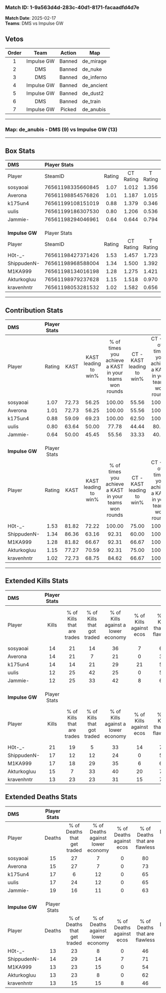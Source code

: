 ### Match ID: 1-9a563d4d-283c-40d1-8171-facaadfd4d7e  
**Match Date**: 2025-02-17  
**Teams**: DMS vs Impulse GW  

## Vetos  

| Order | Team | Action | Map |
| :---: | :--: | :----: | --- |
| 1 | Impulse GW | Banned | de_mirage |
| 2 | DMS | Banned | de_nuke |
| 3 | DMS | Banned | de_inferno |
| 4 | Impulse GW | Banned | de_ancient |
| 5 | Impulse GW | Banned | de_dust2 |
| 6 | DMS | Banned | de_train |
| 7 | Impulse GW | Picked | de_anubis |

---  

### **Map**: de_anubis - DMS (9) vs Impulse GW (13)  
---  

## Box Stats  

| **DMS**        | Player Stats      |        |           |          |       |       |       |         |        |      |     |
| :- | :- | :-: | :-: | :-: | :-: | :-: | :-: | :-: | :-: | :-: | :-: |
| Player         | SteamID           | Rating | CT Rating | T Rating | KAST  |  ADR  | Kills | Assists | Deaths | K/D  | HS% |
| sosyaoai       | 76561198335660845 |  1.07  |   1.012   |  1.356   | 72.73 | 81.0  |  14   |    7    |   15   | 0.93 | 57  |
| Averona        | 76561198854576826 |  1.01  |   1.187   |  1.015   | 72.73 | 70.9  |  14   |    1    |   15   | 0.93 | 57  |
| k175un4        | 76561199108151019 |  0.88  |   1.379   |  0.346   | 59.09 | 76.5  |  14   |    2    |   17   | 0.82 | 50  |
| uulis          | 76561199186307530 |  0.80  |   1.206   |  0.536   | 63.64 | 62.1  |  12   |    4    |   17   | 0.71 | 41  |
| Jammie-        | 76561198294046961 |  0.64  |   0.644   |  0.794   | 50.00 | 57.5  |  12   |    4    |   19   | 0.63 | 75  |
|                |                   |        |           |          |       |       |       |         |        |      |     |
|                |                   |        |           |          |       |       |       |         |        |      |     |
|                |                   |        |           |          |       |       |       |         |        |      |     |
| **Impulse GW** | Player Stats      |        |           |          |       |       |       |         |        |      |     |
| Player         | SteamID           | Rating | CT Rating | T Rating | KAST  |  ADR  | Kills | Assists | Deaths | K/D  | HS% |
| H0t-_-         | 76561198427371426 |  1.53  |   1.457   |  1.723   | 81.82 | 102.9 |  21   |    7    |   13   | 1.62 | 33  |
| ShippudenN-    | 76561198968588004 |  1.34  |   1.500   |  1.392   | 86.36 | 92.0  |  17   |    5    |   14   | 1.21 | 58  |
| M1KA999        | 76561198134016198 |  1.28  |   1.275   |  1.421   | 81.82 | 78.5  |  17   |    4    |   13   | 1.31 | 58  |
| Akturkogluu    | 76561198979237628 |  1.15  |   1.518   |  0.970   | 77.27 | 71.1  |  15   |    4    |   13   | 1.15 | 46  |
| kravenhntr     | 76561198053281532 |  1.02  |   1.582   |  0.656   | 72.73 | 66.6  |  13   |    5    |   13   | 1.00 | 38  |
---  

## Contribution Stats  

| **DMS**        | Player Stats |       |                      |                                                        |                           |                                                             |                          |                                                            |
| :- | :-: | :-: | :-: | :-: | :-: | :-: | :-: | :-: |
| Player         |    Rating    | KAST  | KAST leading to win% | % of times you achieve a KAST in your teams won rounds | CT - KAST leading to win% | CT - % of times you achieve a KAST in your teams won rounds | T - KAST leading to win% | T - % of times you achieve a KAST in your teams won rounds |
| sosyaoai       |     1.07     | 72.73 |        56.25         |                         100.00                         |           55.56           |                           100.00                            |          57.14           |                           100.00                           |
| Averona        |     1.01     | 72.73 |        56.25         |                         100.00                         |           55.56           |                           100.00                            |          57.14           |                           100.00                           |
| k175un4        |     0.88     | 59.09 |        69.23         |                         100.00                         |           62.50           |                           100.00                            |          80.00           |                           100.00                           |
| uulis          |     0.80     | 63.64 |        50.00         |                         77.78                          |           44.44           |                            80.00                            |          60.00           |                           75.00                            |
| Jammie-        |     0.64     | 50.00 |        45.45         |                         55.56                          |           33.33           |                            40.00                            |          60.00           |                           75.00                            |
|                |              |       |                      |                                                        |                           |                                                             |                          |                                                            |
|                |              |       |                      |                                                        |                           |                                                             |                          |                                                            |
|                |              |       |                      |                                                        |                           |                                                             |                          |                                                            |
| **Impulse GW** | Player Stats |       |                      |                                                        |                           |                                                             |                          |                                                            |
| Player         |    Rating    | KAST  | KAST leading to win% | % of times you achieve a KAST in your teams won rounds | CT - KAST leading to win% | CT - % of times you achieve a KAST in your teams won rounds | T - KAST leading to win% | T - % of times you achieve a KAST in your teams won rounds |
| H0t-_-         |     1.53     | 81.82 |        72.22         |                         100.00                         |           75.00           |                           100.00                            |          70.00           |                           100.00                           |
| ShippudenN-    |     1.34     | 86.36 |        63.16         |                         92.31                          |           60.00           |                           100.00                            |          66.67           |                           85.71                            |
| M1KA999        |     1.28     | 81.82 |        66.67         |                         92.31                          |           66.67           |                           100.00                            |          66.67           |                           85.71                            |
| Akturkogluu    |     1.15     | 77.27 |        70.59         |                         92.31                          |           75.00           |                           100.00                            |          66.67           |                           85.71                            |
| kravenhntr     |     1.02     | 72.73 |        68.75         |                         84.62                          |           66.67           |                           100.00                            |          71.43           |                           71.43                            |
---  

## Extended Kills Stats  

| **DMS**        | Player Stats |                            |                            |                                    |                         |                              |                                 |                                       |                    |           |
| :- | :-: | :-: | :-: | :-: | :-: | :-: | :-: | :-: | :-: | :-: |
| Player         |    Kills     | % of Kills that are trades | % of Kills that got traded | % of Kills against a lower economy | % of Kills against ecos | % of Kills that are flawless | % of Kills that are close duels | % of Kills that are assisted by flash | Pistol Round Kills | AWP Kills |
| sosyaoai       |      14      |             21             |             14             |                 36                 |            7            |              64              |                7                |                   0                   |         0          |     2     |
| Averona        |      14      |             21             |             7              |                 21                 |            0            |              36              |                7                |                   0                   |         0          |     3     |
| k175un4        |      14      |             14             |             21             |                 29                 |           21            |              57              |                7                |                   0                   |         3          |     4     |
| uulis          |      12      |             25             |             42             |                 25                 |            0            |              58              |               33                |                   8                   |         0          |     0     |
| Jammie-        |      12      |             25             |             33             |                 42                 |            8            |              67              |                8                |                   0                   |         0          |     0     |
|                |              |                            |                            |                                    |                         |                              |                                 |                                       |                    |           |
|                |              |                            |                            |                                    |                         |                              |                                 |                                       |                    |           |
|                |              |                            |                            |                                    |                         |                              |                                 |                                       |                    |           |
| **Impulse GW** | Player Stats |                            |                            |                                    |                         |                              |                                 |                                       |                    |           |
| Player         |    Kills     | % of Kills that are trades | % of Kills that got traded | % of Kills against a lower economy | % of Kills against ecos | % of Kills that are flawless | % of Kills that are close duels | % of Kills that are assisted by flash | Pistol Round Kills | AWP Kills |
| H0t-_-         |      21      |             19             |             5              |                 33                 |           14            |              71              |               10                |                   0                   |         12         |     0     |
| ShippudenN-    |      17      |             12             |             12             |                 24                 |            0            |              59              |                6                |                   6                   |         0          |     3     |
| M1KA999        |      17      |             18             |             29             |                 35                 |            6            |              65              |                6                |                  12                   |         0          |     1     |
| Akturkogluu    |      15      |             7              |             33             |                 40                 |           20            |              73              |                7                |                   0                   |         0          |     0     |
| kravenhntr     |      13      |             23             |             23             |                 31                 |           15            |              77              |                8                |                   0                   |         0          |     1     |
## Extended Deaths Stats  

| **DMS**        | Player Stats |                             |                                   |                          |                               |                            |                           |               |
| :- | :-: | :-: | :-: | :-: | :-: | :-: | :-: | :-: |
| Player         |    Deaths    | % of Deaths that get traded | % of Deaths against lower economy | % of Deaths against ecos | % of Deaths that are flawless | % of Deaths that are close | % of Deaths while blinded | Deaths to AWP |
| sosyaoai       |      15      |             27              |                 7                 |            0             |              80               |             0              |             0             |       0       |
| Averona        |      15      |             27              |                 7                 |            0             |              73               |             7              |             0             |       5       |
| k175un4        |      17      |              6              |                12                 |            0             |              65               |             12             |             6             |       3       |
| uulis          |      17      |             24              |                12                 |            0             |              65               |             6              |             6             |       1       |
| Jammie-        |      19      |             16              |                11                 |            0             |              63               |             11             |             5             |       3       |
|                |              |                             |                                   |                          |                               |                            |                           |               |
|                |              |                             |                                   |                          |                               |                            |                           |               |
|                |              |                             |                                   |                          |                               |                            |                           |               |
| **Impulse GW** | Player Stats |                             |                                   |                          |                               |                            |                           |               |
| Player         |    Deaths    | % of Deaths that get traded | % of Deaths against lower economy | % of Deaths against ecos | % of Deaths that are flawless | % of Deaths that are close | % of Deaths while blinded | Deaths to AWP |
| H0t-_-         |      13      |             23              |                 8                 |            0             |              46               |             23             |             0             |       0       |
| ShippudenN-    |      14      |             29              |                14                 |            7             |              71               |             7              |             0             |       0       |
| M1KA999        |      13      |             23              |                15                 |            0             |              54               |             8              |             8             |       1       |
| Akturkogluu    |      13      |             23              |                 8                 |            0             |              62               |             8              |             0             |       1       |
| kravenhntr     |      13      |             15              |                15                 |            8             |              46               |             15             |             0             |       1       |
